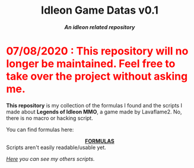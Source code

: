 <div align="center" id="top">
  <p>
    <h1>Idleon Game Datas v0.1</h1>
    <h5>An idleon related repository</h5>
  <p>
</div>

<h1 style="color:red"><b>07/08/2020 :</b> This repository will no longer be maintained. Feel free to take over the project without asking me.</h1>



<b>This repository</b> is my collection of the formulas I found and the scripts I made about <b>Legends of Idleon MMO</b>, a game made by Lavaflame2. No, there is no macro or hacking script.

You can find formulas here:
<div align="center" id="top">
  <a href="formulas/Main.pdf">
           <strong>FORMULAS</strong>
  </a>
</div>
Scripts aren't easily readable/usable yet.

*[Here](https://www.youtube.com/watch?v=dQw4w9WgXcQ) you can see my others scripts.*
